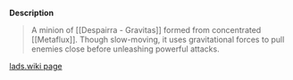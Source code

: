 **Description**
> A minion of [[Despairra - Gravitas]] formed from concentrated [[Metaflux]]. Though slow-moving, it uses gravitational forces to pull enemies close before unleashing powerful attacks.

[lads.wiki page](https://lads.wiki/wiki/Fusionform)